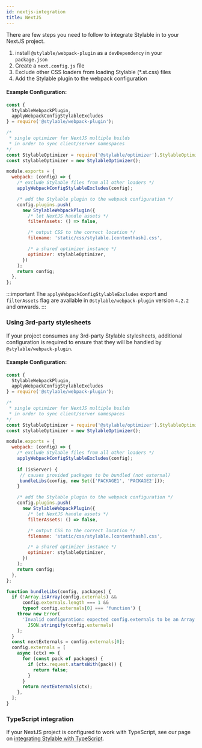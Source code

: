 ```yaml
---
id: nextjs-integration
title: NextJS
---
```


There are few steps you need to follow to integrate Stylable in to your NextJS project.

1. install `@stylable/webpack-plugin` as a `devDependency` in your `package.json`
2. Create a `next.config.js` file
3. Exclude other CSS loaders from loading Stylable (\*.st.css) files
4. Add the Stylable plugin to the webpack configuration

#### Example Configuration:

<!-- prettier-ignore-start -->

```js title="next.config.js"
const { 
  StylableWebpackPlugin,
  applyWebpackConfigStylableExcludes 
} = require('@stylable/webpack-plugin');

/* 
 * single optimizer for NextJS multiple builds 
 * in order to sync client/server namespaces 
*/
const StylableOptimizer = require('@stylable/optimizer').StylableOptimizer;
const stylableOptimizer = new StylableOptimizer();

module.exports = {
  webpack: (config) => {
    /* exclude Stylable files from all other loaders */
    applyWebpackConfigStylableExcludes(config);

    /* add the Stylable plugin to the webpack configuration */
    config.plugins.push(
      new StylableWebpackPlugin({
        /* let NextJS handle assets */
        filterAssets: () => false,

        /* output CSS to the correct location */
        filename: 'static/css/stylable.[contenthash].css',

        /* a shared optimizer instance */
        optimizer: stylableOptimizer,
      })
    );
    return config;
  },
};
```

<!-- prettier-ignore-end -->

:::important
The `applyWebpackConfigStylableExcludes` export and `filterAssets` flag are available in `@stylable/webpack-plugin` version `4.2.2` and onwards.
:::

### Using 3rd-party stylesheets

If your project consumes any 3rd-party Stylable stylesheets, additional configuration is required to ensure that they will be handled by `@stylable/webpack-plugin`.

#### Example Configuration:

<!-- prettier-ignore-start -->

```js title="next.config.js"
const { 
  StylableWebpackPlugin,
  applyWebpackConfigStylableExcludes 
} = require('@stylable/webpack-plugin');

/* 
 * single optimizer for NextJS multiple builds 
 * in order to sync client/server namespaces 
*/
const StylableOptimizer = require('@stylable/optimizer').StylableOptimizer;
const stylableOptimizer = new StylableOptimizer();

module.exports = {
  webpack: (config) => {
    /* exclude Stylable files from all other loaders */
    applyWebpackConfigStylableExcludes(config);
    
    if (isServer) {
     // causes provided packages to be bundled (not external)
     bundleLibs(config, new Set(['PACKAGE1', 'PACKAGE2']));
    }

    /* add the Stylable plugin to the webpack configuration */
    config.plugins.push(
      new StylableWebpackPlugin({
        /* let NextJS handle assets */
        filterAssets: () => false,

        /* output CSS to the correct location */
        filename: 'static/css/stylable.[contenthash].css',

        /* a shared optimizer instance */
        optimizer: stylableOptimizer,
      })
    );
    return config;
  },
};

function bundleLibs(config, packages) {
  if (!Array.isArray(config.externals) && 
      config.externals.length === 1 && 
      typeof config.externals[0] === 'function') {
    throw new Error(
      'Invalid configuration: expected config.externals to be an Array with a single function. got ' +
        JSON.stringify(config.externals)
    );
  }
  const nextExternals = config.externals[0];
  config.externals = [
    async (ctx) => {
      for (const pack of packages) {
        if (ctx.request.startsWith(pack)) {
          return false;
        }
      }
      return nextExternals(ctx);
    },
  ];
}
```

<!-- prettier-ignore-end -->

### TypeScript integration

If your NextJS project is configured to work with TypeScript, see our page on [integrating Stylable with TypeScript](/docs/getting-started/typescript-integration).
